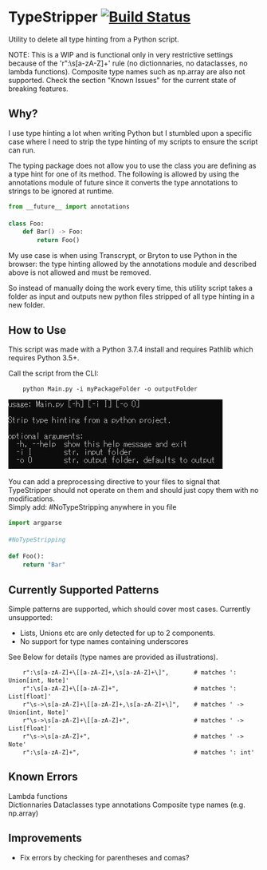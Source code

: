 # TypeStripper [![Build Status](https://travis-ci.com/Wally869/TypeStripper.svg?branch=master)](https://travis-ci.com/Wally869/TypeStripper)

Utility to delete all type hinting from a Python script.

NOTE: This is a WIP and is functional only in very restrictive settings 
because of the 'r":\s[a-zA-Z]+' rule (no dictionnaries, no dataclasses, no lambda functions).
Composite type names such as np.array are also not supported.
Check the section "Known Issues" for the current state of breaking features.

## Why?

I use type hinting a lot when writing Python but I stumbled upon a specific case where I need to strip the type hinting of my scripts to ensure the script can run.  

The typing package does not allow you to use the class you are defining as a type hint for one of its method. The following is allowed by using the annotations module of future since it converts the type annotations to strings to be ignored at runtime. 

```python
from __future__ import annotations

class Foo:
    def Bar() -> Foo:
        return Foo()
```

My use case is when using Transcrypt, or Bryton to use Python in the browser: the type hinting allowed by the annotations module and described above is not allowed and must be removed.

So instead of manually doing the work every time, this utility script takes a folder as input and outputs new python files stripped of all type hinting in a new folder.

## How to Use

This script was made with a Python 3.7.4 install and requires Pathlib which requires Python 3.5+.

Call the script from the CLI:

```command line
    python Main.py -i myPackageFolder -o outputFolder
```

![Help Argparse](ReadmeImages/argparse.JPG)


You can add a preprocessing directive to your files to signal that TypeStripper should not operate on them
and should just copy them with no modifications.  
Simply add: #NoTypeStripping anywhere in you file

```python
import argparse

#NoTypeStripping

def Foo():
    return "Bar"

```

## Currently Supported Patterns

Simple patterns are supported, which should cover most cases.
Currently unsupported:
- Lists, Unions etc are only detected for up to 2 components.  
- No support for type names containing underscores  


See Below for details (type names are provided as illustrations).


```pythonregexp
    r":\s[a-zA-Z]+\[[a-zA-Z]+,\s[a-zA-Z]+\]",       # matches ': Union[int, Note]'
    r":\s[a-zA-Z]+\[[a-zA-Z]+",                     # matches ': List[float]'
    r"\s->\s[a-zA-Z]+\[[a-zA-Z]+,\s[a-zA-Z]+\]",    # matches ' -> Union[int, Note]'
    r"\s->\s[a-zA-Z]+\[[a-zA-Z]+",                  # matches ' -> List[float]'
    r"\s->\s[a-zA-Z]+",                             # matches ' -> Note'
    r":\s[a-zA-Z]+",                                # matches ': int'
```


## Known Errors

Lambda functions  
Dictionnaries
Dataclasses type annotations
Composite type names (e.g. np.array)


## Improvements

- Fix errors by checking for parentheses and comas?
